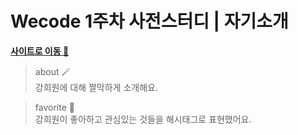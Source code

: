 # Wecode 1주차 사전스터디 | 자기소개
**[사이트로 이동 🚀](https://kh2wone.github.io/self-introduction/index.html)**   

> about 🪄   
강희원에 대해 짤막하게 소개해요.   

>favorite 🎡   
강희원이 좋아하고 관심있는 것들을 해시태그로 표현했어요.   

